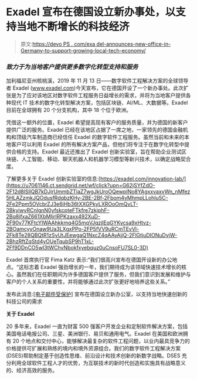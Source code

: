 # Exadel 宣布在德国设立新办事处，以支持当地不断增长的科技经济

> 原文:[https://devo PS . com/exa del-announces-new-office-in-Germany-to-support-growing-local-tech-economy/](https://devops.com/exadel-announces-new-office-in-germany-to-support-growing-local-tech-economy/)

### *致力于为当地客户提供更多数字化转型支持和服务*

加利福尼亚州核桃溪，2019 年 11 月 13 日——数字软件工程解决方案的全球领导者 Exadel (www.exadel.com)今天宣布，它在德国开设了一个新办事处。此次扩张是为了应对该地区对数字软件工程服务日益增长的需求，并将为当地客户提供各种现代 IT 技术的数字化转型解决方案，包括区块链、AI/ML、大数据等。Exadel 目前在全球拥有 20 个分支机构，其中 18 个位于欧洲。

凭借这一额外的位置，Exadel 希望提高现有客户的服务质量，并为德国的新客户提供广泛的服务。Exadel 已经在该地区占据了一席之地，一家领先的德国金融机构和顶级汽车制造商已经信任 Exadel 的数字软件工程服务。虽然当前和未来的本地客户可以利用 Exadel 的所有解决方案产品，但他们将专注于在数字化转型中提供合格的支持。Exadel 最近还推出了 Exadel 创新实验室，旨在帮助企业测试区块链、人工智能、移动、聊天机器人和机器学习模型等新兴技术，以确定战略契合度。

了解更多关于 Exadel 创新实验室的信息:[https://exadel.com/innovation-lab/](https://u7061146.ct.sendgrid.net/wf/click?upn=G62jSYfZdO-2F12d8lSllQB7kDJjrUmmbZTiaZ7wgJkUroOQewpINo8YAgxxvaxvWn_nMfez5HLAZzmkJQOdusfRdqbzKHy-2BE-2Bf-2Fbom4vMhmpLLohIu5C-2Fe2Ppm5OVcbrZJ3e6iHb36tXXGPkyLXROoOmQvLT-2BkyiwyRCnlgnN0yfskcpteFTkfre7zkjphF-2Bq8ifxaZ661XbMIjrIRPKzaxx492XuD-2F90v77KFtcYIWAAhkkmq4G5mqVJqzjlEqGYKycsa9xHtvz-2BOamcyyOnaw9Ua3LXgxPPo-2FP5fVV9uRCmTEvVl-2Fk8Te28QBQtR1zSyUtJEewgaQ1NxcZ4qAAyAjjQ-2FlGtjuDIONuDvjW-2BhzRftZqStd4yOUeTqubSP9hT1xL-2Ff9DDnCO5wI3tWChyNbokfxyebquz0uCnsoFU7SL0-3D)

Exadel 首席执行官 Fima Katz 表示:“我们很高兴宣布在德国开设新的办公地点。“这标志着 Exadel 强劲增长的一年，我们期待成为该领域快速技术增长的核心。虽然我们在任职期间为许多德国客户提供了服务，但我们意识到发展和维护与客户的个人关系的重要性，并将能够通过此次扩张更好地培养这些关系。”

发布此消息:[[电子邮件受保护]](/cdn-cgi/l/email-protection) 宣布在德国设立新办公室，以支持当地快速创新的科技公司的需求

**关于 Exadel**

20 多年来，Exadel 一直为财富 500 强客户开发企业和定制软件解决方案，包括美国电话电报公司、三星、美洲银行、易贝和通用电气。Exadel 在美国和欧洲拥有 20 个地点和交付中心，能够解决最复杂的软件工程问题，以业内最具竞争力的价格提供可扩展和熟练的境内和境外资源组合。我们的数字软件工程解决方案(DSES)帮助制定基于创造性思维、前沿设计和技术创新的新数字战略。DSES 充分利用全球软件工程人才的优势，为互联技术的新时代创造和实施具有战略意义的、经济高效的服务。